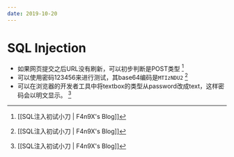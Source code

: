 ```yaml
---
date: 2019-10-20
---
```

# SQL Injection

* 如果网页提交之后URL没有刷新，可以初步判断是POST类型 [^DE9BDDA9BA32]
* 可以使用密码123456来进行测试，其base64编码是`MTIzNDU2` [^DE9BDDA9BA32]
* 可以在浏览器的开发者工具中将textbox的类型从password改成text，这样密码会以明文显示。 [^DE9BDDA9BA32]


[^DE9BDDA9BA32]: [[SQL注入初试小刀 | F4n9X's Blog]]
